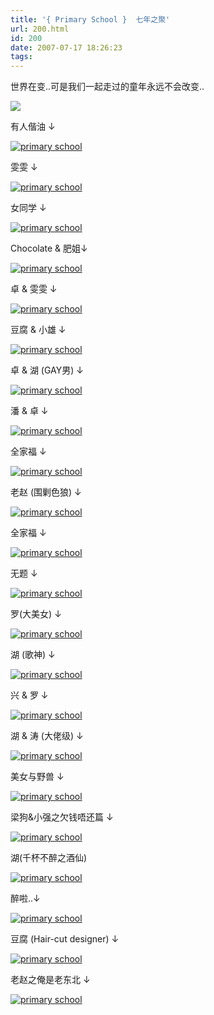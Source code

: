 ```yaml
---
title: '{ Primary School }  七年之聚'
url: 200.html
id: 200
date: 2007-07-17 18:26:23
tags:
---
```


世界在变..可是我们一起走过的童年永远不会改变..

[![](http://cai13.info/blog_pic/0717/index.jpg)](http://cai13.info/blog_pic/0717/index.jpg)

有人偕油 ↓

[![primary school](http://cai13.info/blog_pic/0717/03_1.jpg)](http://cai13.info/blog_pic/0717/03.jpg)

雯雯 ↓

[![primary school](http://cai13.info/blog_pic/0717/01_1.jpg)](http://cai13.info/blog_pic/0717/01.jpg)

女同学 ↓

[![primary school](http://cai13.info/blog_pic/0717/02_1.jpg)](http://cai13.info/blog_pic/0717/02.jpg)

Chocolate & 肥姐↓

[![primary school](http://cai13.info/blog_pic/0717/04_1.jpg)](http://cai13.info/blog_pic/0717/04.jpg)

卓 & 雯雯 ↓

[![primary school](http://cai13.info/blog_pic/0717/05_1.jpg)](http://cai13.info/blog_pic/0717/05.jpg)

豆腐 & 小雄 ↓

[![primary school](http://cai13.info/blog_pic/0717/06_1.jpg)](http://cai13.info/blog_pic/0717/06.jpg)

卓 & 湖 (GAY男) ↓

[![primary school](http://cai13.info/blog_pic/0717/07_1.jpg)](http://cai13.info/blog_pic/0717/07.jpg)

潘 & 卓 ↓

[![primary school](http://cai13.info/blog_pic/0717/08_1.jpg)](http://cai13.info/blog_pic/0717/08.jpg)

全家福 ↓

[![primary school](http://cai13.info/blog_pic/0717/09_1.jpg)](http://cai13.info/blog_pic/0717/09.jpg)

老赵 (围剿色狼) ↓

[![primary school](http://cai13.info/blog_pic/0717/10_1.jpg)](http://cai13.info/blog_pic/0717/10.jpg)

全家福 ↓

[![primary school](http://cai13.info/blog_pic/0717/11_1.jpg)](http://cai13.info/blog_pic/0717/11.jpg)

无题 ↓

[![primary school](http://cai13.info/blog_pic/0717/12_1.jpg)](http://cai13.info/blog_pic/0717/12.jpg)

罗(大美女) ↓

[![primary school](http://cai13.info/blog_pic/0717/13_1.jpg)](http://cai13.info/blog_pic/0717/13.jpg)

湖 (歌神) ↓

[![primary school](http://cai13.info/blog_pic/0717/14_1.jpg)](http://cai13.info/blog_pic/0717/14.jpg)

兴 & 罗 ↓

[![primary school](http://cai13.info/blog_pic/0717/15_1.jpg)](http://cai13.info/blog_pic/0717/15.jpg)

湖 & 涛 (大佬级) ↓

[![primary school](http://cai13.info/blog_pic/0717/16_1.jpg)](http://cai13.info/blog_pic/0717/16.jpg)

美女与野兽 ↓

[![primary school](http://cai13.info/blog_pic/0717/17_1.jpg)](http://cai13.info/blog_pic/0717/17.jpg)

梁狗&小强之欠钱唔还篇 ↓

[![primary school](http://cai13.info/blog_pic/0717/18_1.jpg)](http://cai13.info/blog_pic/0717/18.jpg)

湖(千杯不醉之酒仙)

[![primary school](http://cai13.info/blog_pic/0717/19_1.jpg)](http://cai13.info/blog_pic/0717/19.jpg)

醉啦..↓

[![primary school](http://cai13.info/blog_pic/0717/20_1.jpg)](http://cai13.info/blog_pic/0717/20.jpg)

豆腐 (Hair-cut designer) ↓

[![primary school](http://cai13.info/blog_pic/0717/21_1.jpg)](http://cai13.info/blog_pic/0717/21.jpg)

老赵之俺是老东北 ↓

[![primary school](http://cai13.info/blog_pic/0717/22_1.jpg)](http://cai13.info/blog_pic/0717/22.jpg)